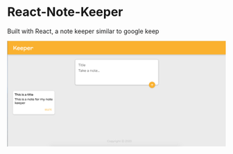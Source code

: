 # React-Note-Keeper
Built with React, a note keeper similar to google keep

![Screenshot](/react-note-keeper.png)

